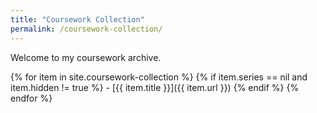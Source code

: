 ```yaml
---
title: "Coursework Collection"
permalink: /coursework-collection/
---
```


Welcome to my coursework archive.

{% for item in site.coursework-collection %}
  {% if item.series == nil and item.hidden != true %}
    - [{{ item.title }}]({{ item.url }})
  {% endif %}
{% endfor %}


